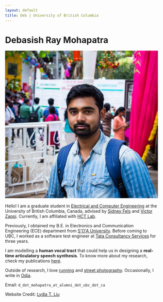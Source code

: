 ```yaml
---
layout: default
title: Deb | University of British Columbia
---
```

		
# Debasish Ray Mohapatra #

<img src="img/Capture.JPG" alt="Photo" class="leftside_image">

Hello! I am a graduate student in [Electrical and Computer Engineering](http://www.ece.ubc.ca/) at the University of British Columbia, Canada, advised by [Sidney Fels](https://www.ece.ubc.ca/faculty/sid-fels) and [Victor Zappi](https://toomuchidle.com/). Currently, I am affiliated with [HCT Lab](http://hct.ece.ubc.ca/).

Previously, I obtained my B.E. in Electronics and Communication Engineering (ECE) department from [S'O'A University](https://www.soa.ac.in/iter). Before coming to UBC, I worked as a software test engineer at [Tata Consultancy Services](https://www.tcs.com/) for three years.

I am modelling a **human vocal tract** that could help us in designing a **real-time articulatory speech synthesis**. To know more about my research, check my publications [here](/projects).

Outside of research, I love [running](https://www.strava.com/athletes/45967561) and [street photography](https://500px.com/debasishraymohapatra). Occasionally, I write in [Odia](/mywriting). 
			
Email: `d_dot_mohapatra_at_alumni_dot_ubc_dot_ca`

Website Credit: [Lydia T. Liu](https://lydiatliu.github.io/)
